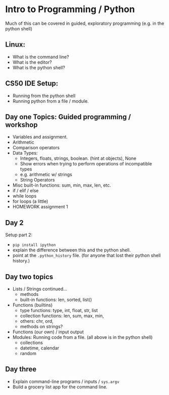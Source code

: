 # Intro to Programming / Python

Much of this can be covered in guided, exploratory programming (e.g. in the python shell)

## Linux:

- What is the command line?
- What is the editor?
- What is the python shell?


## CS50 IDE Setup:

- Running from the python shell
- Running python from a file / module.

## Day one Topics: Guided programming / workshop

- Variables and assignment.
- Arithmetic
- Comparison operators
- Data Types:
    - Integers, floats, strings, boolean. (hint at objects), None
    - Show errors when trying to perform operations of incompatible types
    - e.g. arithmetic w/ strings
    - String Operators
- Misc built-in functions: sum, min, max, len, etc.
- if / elif / else
- while loops
- for loops (a little)
- HOMEWORK assignment 1


## Day 2

Setup part 2:

- `pip install ipython`
- explain the difference between this and the python shell.
- point at the `.python_history` file. (for anyone that lost their python shell history.)


## Day two topics

- Lists / Strings continued...
    - methods
    - built-in functions: len, sorted, list()
- Functions (builtins)
    - type functions: type, int, float, str, list
    - collection functions: len, sum, max, min,
    - others: chr, ord,
    - methods on strings?
- Functions (our own) / input output
- Modules: Running code from a file. (all above is in the python shell)
    - collections
    - datetime, calendar
    - random

## Day three

- Explain command-line programs / inputs / `sys.argv`
- Build a grocery list app for the command line.
